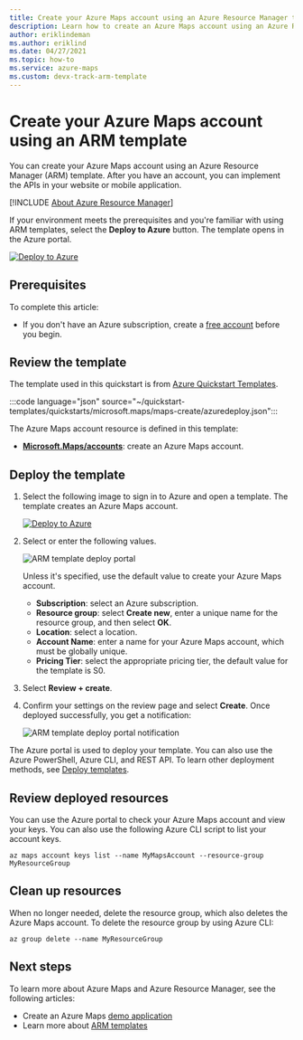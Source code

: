 ```yaml
---
title: Create your Azure Maps account using an Azure Resource Manager template in Azure Maps
description: Learn how to create an Azure Maps account using an Azure Resource Manager template.
author: eriklindeman
ms.author: eriklind
ms.date: 04/27/2021
ms.topic: how-to
ms.service: azure-maps
ms.custom: devx-track-arm-template
---
```

# Create your Azure Maps account using an ARM template

You can create your Azure Maps account using an Azure Resource Manager (ARM) template. After you have an account, you can implement the APIs in your website or mobile application.

[!INCLUDE [About Azure Resource Manager](../../includes/resource-manager-quickstart-introduction.md)]

If your environment meets the prerequisites and you're familiar with using ARM templates, select the **Deploy to Azure** button. The template opens in the Azure portal.

[![Deploy to Azure](../media/template-deployments/deploy-to-azure.svg)](https://portal.azure.com/#create/Microsoft.Template/uri/https%3A%2F%2Fraw.githubusercontent.com%2FAzure%2Fazure-quickstart-templates%2Fmaster%2Fquickstarts%2Fmicrosoft.maps%2Fmaps-create%2Fazuredeploy.json)

## Prerequisites

To complete this article:

* If you don't have an Azure subscription, create a [free account] before you begin.

## Review the template

The template used in this quickstart is from [Azure Quickstart Templates].

:::code language="json" source="~/quickstart-templates/quickstarts/microsoft.maps/maps-create/azuredeploy.json":::

The Azure Maps account resource is defined in this template:

* [**Microsoft.Maps/accounts**](/azure/templates/microsoft.maps/accounts): create an Azure Maps account.

## Deploy the template

1. Select the following image to sign in to Azure and open a template. The template creates an Azure Maps account.

    [![Deploy to Azure](../media/template-deployments/deploy-to-azure.svg)](https://portal.azure.com/#create/Microsoft.Template/uri/https%3A%2F%2Fraw.githubusercontent.com%2FAzure%2Fazure-quickstart-templates%2Fmaster%2Fquickstarts%2Fmicrosoft.maps%2Fmaps-create%2Fazuredeploy.json)

2. Select or enter the following values.

    ![ARM template deploy portal](./media/how-to-create-template/create-account-using-template-portal.png)

    Unless it's specified, use the default value to create your Azure Maps account.

    * **Subscription**: select an Azure subscription.
    * **Resource group**: select **Create new**, enter a unique name for the resource group, and then select **OK**.
    * **Location**: select a location.
    * **Account Name**: enter a name for your Azure Maps account, which must be globally unique.
    * **Pricing Tier**: select the appropriate pricing tier, the default value for the template is S0.

3. Select **Review + create**.
4. Confirm your settings on the review page and select **Create**. Once deployed successfully, you get a notification:

    ![ARM template deploy portal notification](./media/how-to-create-template/resource-manager-template-portal-deployment-notification.png)

The Azure portal is used to deploy your template. You can also use the Azure PowerShell, Azure CLI, and REST API. To learn other deployment methods, see [Deploy templates].

## Review deployed resources

You can use the Azure portal to check your Azure Maps account and view your keys. You can also use the following Azure CLI script to list your account keys.

```azurecli-interactive
az maps account keys list --name MyMapsAccount --resource-group MyResourceGroup
```

## Clean up resources

When no longer needed, delete the resource group, which also deletes the Azure Maps account. To delete the resource group by using Azure CLI:

```azurecli-interactive
az group delete --name MyResourceGroup
```

## Next steps

To learn more about Azure Maps and Azure Resource Manager, see the following articles:

* Create an Azure Maps [demo application]
* Learn more about [ARM templates]

[free account]: https://azure.microsoft.com/free/?WT.mc_id=A261C142F
[Azure Quickstart Templates]: https://azure.microsoft.com/resources/templates/maps-create
[demo application]: quick-demo-map-app.md
[ARM templates]: ../azure-resource-manager/templates/overview.md
[Deploy templates]: ../azure-resource-manager/templates/deploy-powershell.md
